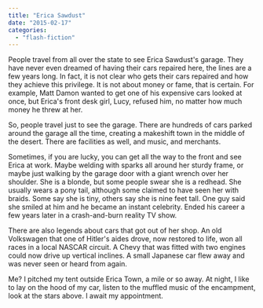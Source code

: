 ```yaml
---
title: "Erica Sawdust"
date: "2015-02-17"
categories: 
  - "flash-fiction"
---
```


People travel from all over the state to see Erica Sawdust's garage. They have never even dreamed of having their cars repaired here, the lines are a few years long. In fact, it is not clear who gets their cars repaired and how they achieve this privilege. It is not about money or fame, that is certain. For example, Matt Damon wanted to get one of his expensive cars looked at once, but Erica's front desk girl, Lucy, refused him, no matter how much money he threw at her.

So, people travel just to see the garage. There are hundreds of cars parked around the garage all the time, creating a makeshift town in the middle of the desert. There are facilities as well, and music, and merchants.

Sometimes, if you are lucky, you can get all the way to the front and see Erica at work. Maybe welding with sparks all around her sturdy frame, or maybe just walking by the garage door with a giant wrench over her shoulder. She is a blonde, but some people swear she is a redhead. She usually wears a pony tail, although some claimed to have seen her with braids. Some say she is tiny, others say she is nine feet tall. One guy said she smiled at him and he became an instant celebrity. Ended his career a few years later in a crash-and-burn reality TV show.

There are also legends about cars that got out of her shop. An old Volkswagen that one of Hitler's aides drove, now restored to life, won all races in a local NASCAR circuit. A Chevy that was fitted with two engines could now drive up vertical inclines. A small Japanese car flew away and was never seen or heard from again.

Me? I pitched my tent outside Erica Town, a mile or so away. At night, I like to lay on the hood of my car, listen to the muffled music of the encampment, look at the stars above. I await my appointment.
